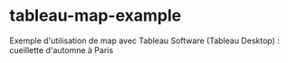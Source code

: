 # tableau-map-example
Exemple d'utilisation de map avec Tableau Software (Tableau Desktop) : cueillette d'automne à Paris
